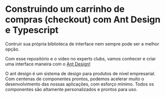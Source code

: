 # Construindo um carrinho de compras (checkout) com Ant Design e Typescript

Contruir sua própria biblioteca de interface nem sempre pode ser a melhor opção.

Com esse repositório e o vídeo no experts clubs, vamos conhecer e criar uma interface maneira com o [Ant Design!](https://ant.design/)

O ant design é um sistema de design para produtos de nível empresarial. Com centenas de componentes prontos, podemos acelerar muito o desenvolvimento das nossas aplicações, com esforço mínimo. Todos os componentes são altamente personalizados e prontos para uso.

